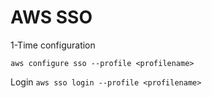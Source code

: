 # AWS SSO

1-Time configuration

`aws configure sso --profile <profilename>`

Login
`aws sso login --profile <profilename>`

